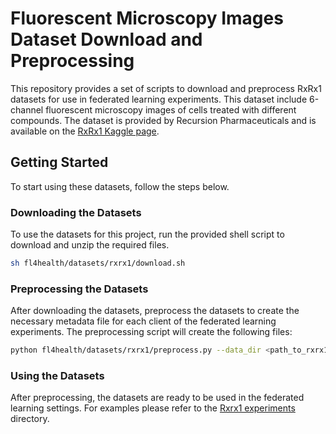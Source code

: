 # Fluorescent Microscopy Images Dataset Download and Preprocessing

This repository provides a set of scripts to download and preprocess RxRx1 datasets for use in federated learning experiments. This dataset include 6-channel fluorescent microscopy images of cells treated with different compounds. The dataset is provided by Recursion Pharmaceuticals and is available on the [RxRx1 Kaggle page](https://www.rxrx.ai/rxrx1).

## Getting Started

To start using these datasets, follow the steps below.


### Downloading the Datasets
To use the datasets for this project, run the provided shell script to download and unzip the required files.

```sh
sh fl4health/datasets/rxrx1/download.sh
```


### Preprocessing the Datasets

After downloading the datasets, preprocess the datasets to create the necessary metadata file for each client of the federated learning experiments. The preprocessing script will create the following files:

```sh
python fl4health/datasets/rxrx1/preprocess.py --data_dir <path_to_rxrx1_data>
```

### Using the Datasets

After preprocessing, the datasets are ready to be used in the federated learning settings. For examples please refer to the [Rxrx1 experiments](research/rxrx1) directory.
